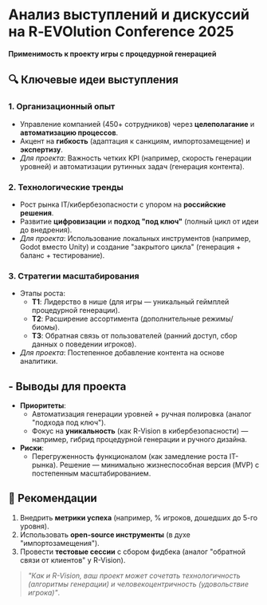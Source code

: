 # Анализ выступлений и дискуссий на R‑EVOlution Conference 2025 
**Применимость к проекту игры с процедурной генерацией**  

## 🔍 Ключевые идеи выступления  
### 1. **Организационный опыт**  
- Управление компанией (450+ сотрудников) через **целеполагание** и **автоматизацию процессов**.  
- Акцент на **гибкость** (адаптация к санкциям, импортозамещение) и **экспертизу**.  
- *Для проекта*: Важность четких KPI (например, скорость генерации уровней) и автоматизации рутинных задач (генерация контента).  

### 2. **Технологические тренды**  
- Рост рынка IT/кибербезопасности с упором на **российские решения**.  
- Развитие **цифровизации** и **подход "под ключ"** (полный цикл от идеи до внедрения).  
- *Для проекта*: Использование локальных инструментов (например, Godot вместо Unity) и создание "закрытого цикла" (генерация + баланс + тестирование).  

### 3. **Стратегии масштабирования**  
- Этапы роста:  
  - **T1**: Лидерство в нише (для игры — уникальный геймплей процедурной генерации).  
  - **T2**: Расширение ассортимента (дополнительные режимы/биомы).  
  - **T3**: Обратная связь от пользователей (ранний доступ, сбор данных о поведении игроков).  
- *Для проекта*: Постепенное добавление контента на основе аналитики.  

## - Выводы для проекта  
- **Приоритеты**:  
  - Автоматизация генерации уровней + ручная полировка (аналог "подхода под ключ").  
  - Фокус на **уникальность** (как R-Vision в кибербезопасности) — например, гибрид процедурной генерации и ручного дизайна.  
- **Риски**:  
  - Перегруженность функционалом (как замедление роста IT-рынка). Решение — минимально жизнеспособная версия (MVP) с постепенным масштабированием.  

## 📌 Рекомендации  
1. Внедрить **метрики успеха** (например, % игроков, дошедших до 5-го уровня).  
2. Использовать **open-source инструменты** (в духе "импортозамещения").  
3. Провести **тестовые сессии** с сбором фидбека (аналог "обратной связи от клиентов" у R-Vision).  

> *"Как и R-Vision, ваш проект может сочетать технологичность (алгоритмы генерации) и человекоцентричность (удовольствие игрока)"*.
